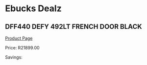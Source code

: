 
# Ebucks Dealz
## DFF440 DEFY 492LT FRENCH DOOR BLACK
[Product Page](https://www.ebucks.com/web/shop/productSelected.do?prodId=1227487415&catId=704986856)

Price: R21899.00

Savings: 


	